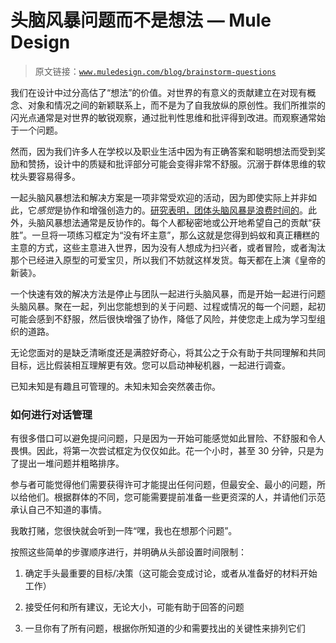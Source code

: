 # 头脑风暴问题而不是想法 — Mule Design

> 原文链接：[`www.muledesign.com/blog/brainstorm-questions`](https://www.muledesign.com/blog/brainstorm-questions)

我们在设计中过分高估了“想法”的价值。对世界的有意义的贡献建立在对现有概念、对象和情况之间的新颖联系上，而不是为了自我放纵的原创性。我们所推崇的闪光点通常是对世界的敏锐观察，通过批判性思维和批评得到改进。而观察通常始于一个问题。

然而，因为我们许多人在学校以及职业生活中因为有正确答案和聪明想法而受到奖励和赞扬，设计中的质疑和批评部分可能会变得非常不舒服。沉溺于群体思维的软枕头要容易得多。

一起头脑风暴想法和解决方案是一项非常受欢迎的活动，因为即使实际上并非如此，它*感觉*是协作和增强创造力的。[研究表明，团体头脑风暴是浪费时间的](https://hbr.org/2015/03/why-group-brainstorming-is-a-waste-of-time)。此外，头脑风暴想法通常是反协作的。每个人都秘密地或公开地希望自己的贡献“获胜”。一旦将一项练习框定为“没有坏主意”，那么这就是您得到蚂蚁和真正糟糕的主意的方式，这些主意进入世界，因为没有人想成为扫兴者，或者冒险，或者淘汰那个已经进入原型的可爱宝贝，所以我们不妨就这样发货。每天都在上演《皇帝的新装》。

一个快速有效的解决方法是停止与团队一起进行头脑风暴，而是开始一起进行问题头脑风暴。聚在一起，列出您能想到的关于问题、过程或情况的每一个问题，起初可能会感到不舒服，然后很快增强了协作，降低了风险，并使您走上成为学习型组织的道路。

无论您面对的是缺乏清晰度还是满腔好奇心，将其公之于众有助于共同理解和共同目标，远比假装相互理解更有效。您可以启动神秘机器，一起进行调查。

已知未知是有趣且可管理的。未知未知会突然袭击你。

### 如何进行对话管理

有很多借口可以避免提问问题，只是因为一开始可能感觉如此冒险、不舒服和令人畏惧。因此，将第一次尝试框定为仅仅如此。花一个小时，甚至 30 分钟，只是为了提出一堆问题并粗略排序。

参与者可能觉得他们需要获得许可才能提出任何问题，但最安全、最小的问题，所以给他们。根据群体的不同，您可能需要提前准备一些更资深的人，并请他们示范承认自己不知道的事情。

我敢打赌，您很快就会听到一阵“嘿，我也在想那个问题”。

按照这些简单的步骤顺序进行，并明确从头部设置时间限制：

1.  确定手头最重要的目标/决策（这可能会变成讨论，或者从准备好的材料开始工作）

1.  接受任何和所有建议，无论大小，可能有助于回答的问题

1.  一旦你有了所有问题，根据你所知道的少和需要找出的关键性来排列它们
